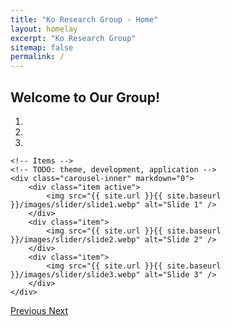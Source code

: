 ```yaml
---
title: "Ko Research Group - Home"
layout: homelay
excerpt: "Ko Research Group"
sitemap: false
permalink: /
---
```


## Welcome to Our Group!

<!-- We study atomistic structures and reactive processes of condensed-phase systems relevant to energy, materials, and environmental sciences. Based on quantum and statistical mechanics, we develop computational algorithms and software using high-performance computing and machine-learning techniques. Our applications cover many scopes of chemistry, e.g.: (1) designing next-generation fuel cells; (2) developing protocols to treat aqueous forever chemicals; (3) understanding structures and reactive processes of polymers. -->


<div markdown="0" id="carousel" class="carousel slide" data-ride="carousel" data-interval="4000" data-pause="hover" >
    <!-- Menu -->
    <ol class="carousel-indicators">
        <li data-target="#carousel" data-slide-to="0" class="active"></li>
        <li data-target="#carousel" data-slide-to="1"></li>
        <li data-target="#carousel" data-slide-to="2"></li>
    </ol>

    <!-- Items -->
    <!-- TODO: theme, development, application -->
    <div class="carousel-inner" markdown="0">
        <div class="item active">
            <img src="{{ site.url }}{{ site.baseurl }}/images/slider/slide1.webp" alt="Slide 1" />
        </div>
        <div class="item">
            <img src="{{ site.url }}{{ site.baseurl }}/images/slider/slide2.webp" alt="Slide 2" />
        </div>
        <div class="item">
            <img src="{{ site.url }}{{ site.baseurl }}/images/slider/slide3.webp" alt="Slide 3" />
        </div>
    </div>
  <a class="left carousel-control" href="#carousel" role="button" data-slide="prev">
    <span class="glyphicon glyphicon-chevron-left" aria-hidden="true"></span>
    <span class="sr-only">Previous</span>
  </a>
  <a class="right carousel-control" href="#carousel" role="button" data-slide="next">
    <span class="glyphicon glyphicon-chevron-right" aria-hidden="true"></span>
    <span class="sr-only">Next</span>
  </a>
</div>



<!-- TODO: Sponsor Logos -->
<!--<figure class="fourth">
  <img src="{{ site.url }}{{ site.baseurl }}/images/logopic/Logo_Leiden.jpg" style="width: 210px">
  <img src="{{ site.url }}{{ site.baseurl }}/images/logopic/Logo_Nanofront.jpg" style="width: 110px">
  <img src="{{ site.url }}{{ site.baseurl }}/images/logopic/Logo_NWO.jpg" style="width: 120px">
  <img src="{{ site.url }}{{ site.baseurl }}/images/logopic/Logo_ERC.jpg" style="width: 110px">
</figure>-->
